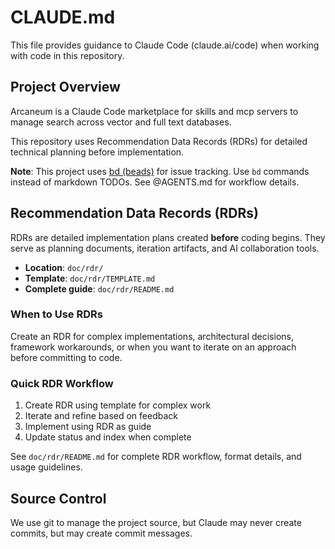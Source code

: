 # CLAUDE.md

This file provides guidance to Claude Code (claude.ai/code) when working with code in this repository.

## Project Overview

Arcaneum is a Claude Code marketplace for skills and mcp servers to manage search across vector and full text databases.

This repository uses Recommendation Data Records (RDRs) for detailed technical planning before implementation.

**Note**: This project uses [bd (beads)](https://github.com/steveyegge/beads) for issue tracking. Use `bd` commands instead of markdown TODOs. See @AGENTS.md for workflow details.

## Recommendation Data Records (RDRs)

RDRs are detailed implementation plans created **before** coding begins. They serve as planning documents, iteration artifacts, and AI collaboration tools.

- **Location**: `doc/rdr/`
- **Template**: `doc/rdr/TEMPLATE.md`
- **Complete guide**: `doc/rdr/README.md`

### When to Use RDRs

Create an RDR for complex implementations, architectural decisions, framework workarounds, or when you want to iterate on an approach before committing to code.

### Quick RDR Workflow

1. Create RDR using template for complex work
2. Iterate and refine based on feedback
3. Implement using RDR as guide
4. Update status and index when complete

See `doc/rdr/README.md` for complete RDR workflow, format details, and usage guidelines.

## Source Control

We use git to manage the project source, but Claude may never create commits, but may create commit messages.
